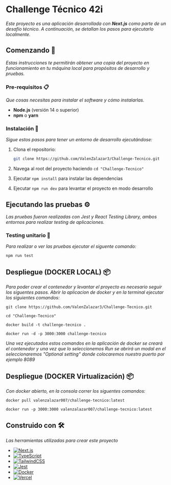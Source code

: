 # Challenge Técnico 42i

_Este proyecto es una aplicación desarrollada con **Next.js** como parte de un desafío técnico. A continuación, se detallan los pasos para ejecutarlo localmente._

## Comenzando 🚀

_Estas instrucciones te permitirán obtener una copia del proyecto en funcionamiento en tu máquina local para propósitos de desarrollo y pruebas._

### Pre-requisitos 📋

_Que cosas necesitas para instalar el software y cómo instalarlas._

- **Node.js** (versión 14 o superior)
- **npm** o **yarn**

### Instalación 🔧

_Sigue estos pasos para tener un entorno de desarrollo ejecutándose:_

1. Clona el repositorio:

   ```bash
   git clone https://github.com/ValenZalazar3/Challenge-Tecnico.git

   ```

2. Navega al root del proyecto haciendo `cd "Challenge-Tecnico"`
3. Ejecutar `npm install` para instalar las dependencias
4. Ejecutar `npm run dev` para levantar el proyecto en modo desarrollo

## Ejecutando las pruebas ⚙️

_Las pruebas fueron realizadas con Jest y React Testing Library, ambos entornos para realizar testing de aplicaciones._

### Testing unitario 🔩

_Para realizar o ver las pruebas ejecutar el siguente comando:_

```
npm run test
```

## Despliegue (DOCKER LOCAL) 📦

_Para poder crear el contenedor y levantar el proyecto es necesario seguir los siguentes pasos. Abrir la aplicacion de docker y en la terminal ejecutar los siguientes comandos:_

```
git clone https://github.com/ValenZalazar3/Challenge-Tecnico.git
```

```
cd "Challenge-Tecnico"
```

```
docker build -t challenge-tecnico .
```

```
docker run -d -p 3000:3000 challenge-tecnico
```

_Una vez ejecutados estos comandos en la aplicación de docker se creará el contenedor y una vez que lo seleccionemos Run se abrirá un modal en el seleccionaremos "Optional setting" donde colocaremos nuestro puerto por ejemplo 8089_

## Despliegue (DOCKER Virtualización) 📦

_Con docker abierto, en la consola correr los siguentes comandos:_

```
docker pull valenzalazar007/challenge-tecnico:latest
```

```
docker run -p 3000:3000 valenzalazar007/challenge-tecnico:latest
```

## Construido con 🛠️

_Las herramientas utilizadas para crear este proyecto_

- [![Next.js](https://img.shields.io/badge/Next.js-black?logo=next.js&logoColor=white)](https://nextjs.org/)
- [![TypeScript](https://img.shields.io/badge/TypeScript-3178C6?logo=typescript&logoColor=fff)](https://www.typescriptlang.org/)
- [![TailwindCSS](https://img.shields.io/badge/Tailwind%20CSS-%2338B2AC.svg?logo=tailwind-css&logoColor=white)](https://tailwindcss.com/)
- [![Jest](https://img.shields.io/badge/Jest-C21325?logo=jest&logoColor=fff)](https://jestjs.io/)
- [![Docker](https://img.shields.io/badge/Docker-2496ED?logo=docker&logoColor=fff)](https://www.docker.com/)
- [![Vercel](https://img.shields.io/badge/Vercel-%23000000.svg?logo=vercel&logoColor=white)](https://vercel.com/home)
